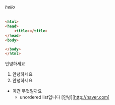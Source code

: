 ###### hello
```html
<html>
<head>
	<title></title>
</head>
<body>

</body>
</html>
```

안녕하세요

1. 안녕하세요
2. 안녕하세요

* 이건 무엇일까요
	* unordered list입니다
[안녕][http://naver.com]
